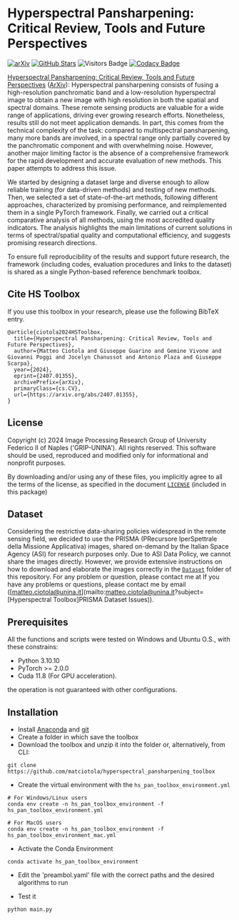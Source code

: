 # Hyperspectral Pansharpening: Critical Review, Tools and Future Perspectives

[![arXiv](https://img.shields.io/badge/arXiv-Paper-<COLOR>.svg)](https://arxiv.org/abs/2407.01355)
[![GitHub Stars](https://img.shields.io/github/stars/matciotola/hyperspectral_pansharpening_toolbox?style=social)](https://github.com/matciotola/hyperspectral_pansharpening_toolbox)
![Visitors Badge](https://img.shields.io/endpoint?url=https%3A%2F%2Fhits.dwyl.com%2Fmatciotola%2Fhyperspectral_pansharpening_toolbox.json&style=flat&color=blue)
[![Codacy Badge](https://app.codacy.com/project/badge/Grade/68906119170e489cbf98512fac6b9571)](https://app.codacy.com/gh/matciotola/hyperspectral_pansharpening_toolbox/dashboard?utm_source=gh&utm_medium=referral&utm_content=&utm_campaign=Badge_grade)


[Hyperspectral Pansharpening: Critical Review, Tools and Future Perspectives](https://github.com/matciotola/hyperspectral_pansharpening_toolbox) ([ArXiv](https://arxiv.org/abs/2407.01355)): Hyperspectral pansharpening consists of fusing a high-resolution panchromatic band and a low-resolution hyperspectral image to obtain a new image with high resolution in both the spatial and spectral domains.
These remote sensing products are valuable for a wide range of applications, driving ever growing research efforts.
Nonetheless, results still do not meet application demands.
In part, this comes from the technical complexity of the task: compared to multispectral pansharpening, many more bands are involved, in a spectral range only partially covered by the panchromatic component and with overwhelming noise.
However, another major limiting factor is the absence of a comprehensive framework for the rapid development and accurate evaluation of new methods.
This paper attempts to address this issue.
 
We started by designing a dataset large and diverse enough to allow reliable training (for data-driven methods) and testing of new methods.
Then, we selected a set of state-of-the-art methods, following different approaches, characterized by promising performance, and reimplemented them in a single PyTorch framework.
Finally, we carried out a critical comparative analysis of all methods,  using the most accredited quality indicators.
The analysis highlights the main limitations of current solutions in terms of spectral/spatial quality and computational efficiency, and suggests promising research directions.
 
To ensure full reproducibility of the results and support future research,
the framework (including codes, evaluation procedures and links to the dataset) is shared as a single Python-based reference benchmark toolbox.

## Cite HS Toolbox
If you use this toolbox in your research, please use the following BibTeX entry.

    @article{ciotola2024HSToolbox,
      title={Hyperspectral Pansharpening: Critical Review, Tools and Future Perspectives}, 
      author={Matteo Ciotola and Giuseppe Guarino and Gemine Vivone and Giovanni Poggi and Jocelyn Chanussot and Antonio Plaza and Giuseppe Scarpa},
      year={2024},
      eprint={2407.01355},
      archivePrefix={arXiv},
      primaryClass={cs.CV},
      url={https://arxiv.org/abs/2407.01355}, 
    }


## License

Copyright (c) 2024 Image Processing Research Group of University Federico II of Naples ('GRIP-UNINA').
All rights reserved.
This software should be used, reproduced and modified only for informational and nonprofit purposes.

By downloading and/or using any of these files, you implicitly agree to all the
terms of the license, as specified in the document [`LICENSE`](https://github.com/matciotola/hyperspectral_pansharpening_toolbox/LICENSE.md)
(included in this package)

## Dataset

Considering the restrictive data-sharing policies widespread in the remote sensing field, we decided to use the PRISMA (PRecursore IperSpettrale della Missione Applicativa) images,
shared on-demand by the Italian Space Agency (ASI) for research purposes only. Due to ASI Data Policy, we cannot share the images directly.
However, we provide extensive instructions on how to download and elaborate the images correctly in the [`Dataset`](https://github.com/matciotola/hyperspectral_pansharpening_toolbox/tree/main/Dataset) folder of this repository.
For any problem or question, please contact me at If you have any problems or questions, please contact me by email ([matteo.ciotola@unina.it](mailto:matteo.ciotola@unina.it?subject=[Hyperspectral Toolbox]PRISMA Dataset Issues)).


## Prerequisites

All the functions and scripts were tested on Windows and Ubuntu O.S., with these constrains:

*   Python 3.10.10
*   PyTorch >= 2.0.0
*   Cuda  11.8 (For GPU acceleration).

the operation is not guaranteed with other configurations.

## Installation

*   Install [Anaconda](https://www.anaconda.com/products/individual) and [git](https://git-scm.com/downloads)
*   Create a folder in which save the toolbox
*   Download the toolbox and unzip it into the folder or, alternatively, from CLI:

<!---->

    git clone https://github.com/matciotola/hyperspectral_pansharpening_toolbox

*   Create the virtual environment with the `hs_pan_toolbox_environment.yml`

<!---->
    # For Windows/Linux users
    conda env create -n hs_pan_toolbox_environment -f hs_pan_toolbox_environment.yml

    # For MacOS users
    conda env create -n hs_pan_toolbox_environment -f hs_pan_toolbox_environment_mac.yml 

*   Activate the Conda Environment

<!---->

    conda activate hs_pan_toolbox_environment

* Edit the 'preambol.yaml' file with the correct paths and the desired algorithms to run

*   Test it

<!---->

    python main.py 



